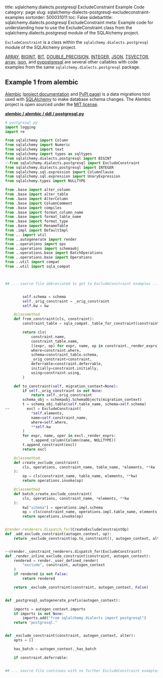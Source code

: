 title: sqlalchemy.dialects.postgresql ExcludeConstraint Example Code
category: page
slug: sqlalchemy-dialects-postgresql-excludeconstraint-examples
sortorder: 500031011
toc: False
sidebartitle: sqlalchemy.dialects.postgresql ExcludeConstraint
meta: Example code for understanding how to use the ExcludeConstraint class from the sqlalchemy.dialects.postgresql module of the SQLAlchemy project.


`ExcludeConstraint` is a class within the `sqlalchemy.dialects.postgresql` module of the SQLAlchemy project.

<a href="/sqlalchemy-dialects-postgresql-array-examples.html">ARRAY</a>,
<a href="/sqlalchemy-dialects-postgresql-bigint-examples.html">BIGINT</a>,
<a href="/sqlalchemy-dialects-postgresql-bit-examples.html">BIT</a>,
<a href="/sqlalchemy-dialects-postgresql-double-precision-examples.html">DOUBLE_PRECISION</a>,
<a href="/sqlalchemy-dialects-postgresql-integer-examples.html">INTEGER</a>,
<a href="/sqlalchemy-dialects-postgresql-json-examples.html">JSON</a>,
<a href="/sqlalchemy-dialects-postgresql-tsvector-examples.html">TSVECTOR</a>,
<a href="/sqlalchemy-dialects-postgresql-array-examples.html">array</a>,
<a href="/sqlalchemy-dialects-postgresql-json-examples.html">json</a>,
and <a href="/sqlalchemy-dialects-postgresql-pypostgresql-examples.html">pypostgresql</a>
are several other callables with code examples from the same `sqlalchemy.dialects.postgresql` package.

## Example 1 from alembic
[Alembic](https://github.com/sqlalchemy/alembic)
([project documentation](https://alembic.sqlalchemy.org/) and
[PyPI page](https://pypi.org/project/alembic/))
is a data migrations tool used with [SQLAlchemy](/sqlalchemy.html) to make
database schema changes. The Alembic project is open sourced under the
[MIT license](https://github.com/sqlalchemy/alembic/blob/master/LICENSE).

[**alembic / alembic / ddl / postgresql.py**](https://github.com/sqlalchemy/alembic/blob/master/alembic/ddl/postgresql.py)

```python
# postgresql.py
import logging
import re

from sqlalchemy import Column
from sqlalchemy import Numeric
from sqlalchemy import text
from sqlalchemy import types as sqltypes
from sqlalchemy.dialects.postgresql import BIGINT
~~from sqlalchemy.dialects.postgresql import ExcludeConstraint
from sqlalchemy.dialects.postgresql import INTEGER
from sqlalchemy.sql.expression import ColumnClause
from sqlalchemy.sql.expression import UnaryExpression
from sqlalchemy.types import NULLTYPE

from .base import alter_column
from .base import alter_table
from .base import AlterColumn
from .base import ColumnComment
from .base import compiles
from .base import format_column_name
from .base import format_table_name
from .base import format_type
from .base import RenameTable
from .impl import DefaultImpl
from .. import util
from ..autogenerate import render
from ..operations import ops
from ..operations import schemaobj
from ..operations.base import BatchOperations
from ..operations.base import Operations
from ..util import compat
from ..util import sqla_compat



## ... source file abbreviated to get to ExcludeConstraint examples ...


        self.schema = schema
        self._orig_constraint = _orig_constraint
        self.kw = kw

    @classmethod
    def from_constraint(cls, constraint):
        constraint_table = sqla_compat._table_for_constraint(constraint)

        return cls(
            constraint.name,
            constraint_table.name,
            [(expr, op) for expr, name, op in constraint._render_exprs],
            where=constraint.where,
            schema=constraint_table.schema,
            _orig_constraint=constraint,
            deferrable=constraint.deferrable,
            initially=constraint.initially,
            using=constraint.using,
        )

    def to_constraint(self, migration_context=None):
        if self._orig_constraint is not None:
            return self._orig_constraint
        schema_obj = schemaobj.SchemaObjects(migration_context)
        t = schema_obj.table(self.table_name, schema=self.schema)
~~        excl = ExcludeConstraint(
            *self.elements,
            name=self.constraint_name,
            where=self.where,
            **self.kw
        )
        for expr, name, oper in excl._render_exprs:
            t.append_column(Column(name, NULLTYPE))
        t.append_constraint(excl)
        return excl

    @classmethod
    def create_exclude_constraint(
        cls, operations, constraint_name, table_name, *elements, **kw
    ):
        op = cls(constraint_name, table_name, elements, **kw)
        return operations.invoke(op)

    @classmethod
    def batch_create_exclude_constraint(
        cls, operations, constraint_name, *elements, **kw
    ):
        kw["schema"] = operations.impl.schema
        op = cls(constraint_name, operations.impl.table_name, elements, **kw)
        return operations.invoke(op)


@render.renderers.dispatch_for(CreateExcludeConstraintOp)
def _add_exclude_constraint(autogen_context, op):
    return _exclude_constraint(op.to_constraint(), autogen_context, alter=True)


~~@render._constraint_renderers.dispatch_for(ExcludeConstraint)
def _render_inline_exclude_constraint(constraint, autogen_context):
    rendered = render._user_defined_render(
        "exclude", constraint, autogen_context
    )
    if rendered is not False:
        return rendered

    return _exclude_constraint(constraint, autogen_context, False)


def _postgresql_autogenerate_prefix(autogen_context):

    imports = autogen_context.imports
    if imports is not None:
        imports.add("from sqlalchemy.dialects import postgresql")
    return "postgresql."


def _exclude_constraint(constraint, autogen_context, alter):
    opts = []

    has_batch = autogen_context._has_batch

    if constraint.deferrable:


## ... source file continues with no further ExcludeConstraint examples...

```


